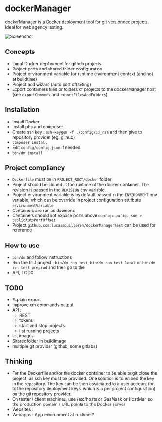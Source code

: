 dockerManager
=============

dockerManager is a Docker deployment tool for git versionned projects.
Ideal for web agency testing.

![Screenshot](http://grabs.lucasmouilleron.com/Screen%20Shot%202015-11-22%20at%2018.06.54.png)

Concepts
--------
- Local Docker deployment for github projects
- Project ports and shared folder configuration 
- Project environment variable for runtime environment context (and not at buildtime)
- Project add wizard (auto port offseting)
- Export containers files or folders of projects to the dockerManager host (see `exportCommnds` and `exportFilesAndFolders`)

Installation
------------
- Install Docker
- Install php and composer
- Create ssh key : `ssh-keygen -f ./config/id_rsa` and then give to repository provider (eg. github)
- `composer install`
- Edit `config/config.json` if needed
- `bin/dm install`

Project compliancy
------------------
- `Dockerfile` must be in `PROJECT_ROOT/docker` folder
- Project should be cloned at the runtime of the docker container. The revision is passed in the `REVISION` env variable.
- Project environment variable is by default passed in the `ENVIRONMENT` env variable, which can be override in project configuration attribute `environmentVariable`
- Containers are ran as daemons
- Containers should not expose ports above `config/config.json > publicAutoPortOffset`
- Project `github.com:lucasmouilleron/dockerManagerTest` can be used for reference

How to use
----------
- `bin/dm` and follow instructions
- Run the test project : `bin/dm run test`, `bin/dm run test local` or `bin/dm run test preprod` and then go to the 
- API, TODO

TODO
----
- Explain export
- Improve dm commands output
- API :
    - REST
    - tokens
    - start and stop projects
    - list running projects
- list images
- Sharedfolder in buildImage
- multiple git provider (github, some gitlabs)
    
Thinking
--------
- For the Dockerfile and/or the docker container to be able to git clone the project, an ssh key must be provided. One solution is to embed the key in the repository. The key can be then associated to a user account (or to the repository deployment keys, which is a per project configuration) on the git repository provider.
- On tester / client machines, use /etc/hosts or GasMask or HostMan so the production domain / URL points to the Docker server
- Websites : 
- Webapps : App environment at runtime ?